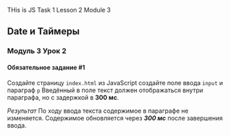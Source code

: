 THis is JS Task 1 Lesson 2 Module 3

## Date и Таймеры
### Модуль 3 Урок 2
#### Обязательное задание #1

  Создайте страницу `index.html`
  из JavaScript создайте поле ввода `input` и параграф `p`
  Введённый в поле текст должен отображаться внутри параграфа, но с задержкой в **300 мс**.

  *Результат*
  По ходу ввода текста содержимое в параграфе не изменяется.
  Содержимое обновляется через ***300 мс*** после завершения ввода. 

